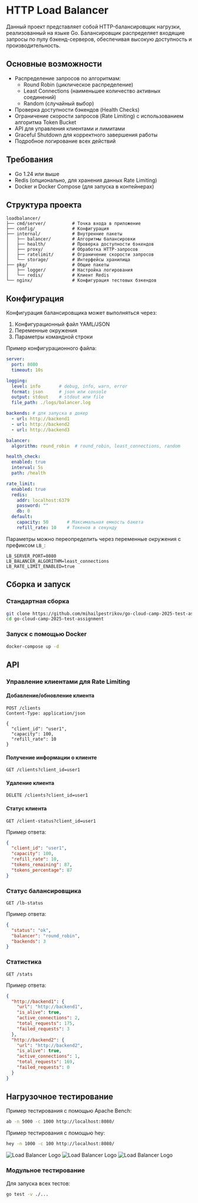 # HTTP Load Balancer

Данный проект представляет собой HTTP-балансировщик нагрузки, реализованный на языке Go. Балансировщик распределяет входящие запросы по пулу бэкенд-серверов, обеспечивая высокую доступность и производительность.

## Основные возможности

- Распределение запросов по алгоритмам:
    - Round Robin (циклическое распределение)
    - Least Connections (наименьшее количество активных соединений)
    - Random (случайный выбор)
- Проверка доступности бэкендов (Health Checks)
- Ограничение скорости запросов (Rate Limiting) с использованием алгоритма Token Bucket
- API для управления клиентами и лимитами
- Graceful Shutdown для корректного завершения работы
- Подробное логирование всех действий

## Требования

- Go 1.24 или выше
- Redis (опционально, для хранения данных Rate Limiting)
- Docker и Docker Compose (для запуска в контейнерах)

## Структура проекта

```
loadbalancer/
├── cmd/server/          # Точка входа в приложение
├── config/              # Конфигурация
├── internal/            # Внутренние пакеты
│   ├── balancer/        # Алгоритмы балансировки
│   ├── health/          # Проверка доступности бэкендов
│   ├── proxy/           # Обработка HTTP-запросов
│   ├── ratelimit/       # Ограничение скорости запросов
│   └── storage/         # Интерфейсы хранилища
├── pkg/                 # Общие пакеты
│   ├── logger/          # Настройка логирования
│   └── redis/           # Клиент Redis
└── nginx/               # Конфигурация тестовых бэкендов
```

## Конфигурация

Конфигурация балансировщика может выполняться через:

1. Конфигурационный файл YAML/JSON
2. Переменные окружения
3. Параметры командной строки

Пример конфигурационного файла:

```yaml
server:
  port: 8080
  timeout: 10s

logging:
  level: info       # debug, info, warn, error
  format: json      # json или console
  output: stdout    # stdout или file
  file_path: ./logs/balancer.log

backends: # для запуска в докер
  - url: http://backend1
  - url: http://backend2
  - url: http://backend3

balancer:
  algorithm: round_robin  # round_robin, least_connections, random

health_check:
  enabled: true
  interval: 5s
  path: /health

rate_limit:
  enabled: true
  redis:
    addr: localhost:6379
    password: ""
    db: 0
  default:
    capacity: 50       # Максимальная емкость бакета
    refill_rate: 10    # Токенов в секунду
```

Параметры можно переопределить через переменные окружения с префиксом `LB_`:

```
LB_SERVER_PORT=8080
LB_BALANCER_ALGORITHM=least_connections
LB_RATE_LIMIT_ENABLED=true
```

## Сборка и запуск

### Стандартная сборка

```bash
git clone https://github.com/mihailpestrikov/go-cloud-camp-2025-test-assignment
cd go-cloud-camp-2025-test-assignment
```

### Запуск с помощью Docker

```bash
docker-compose up -d
```

## API

### Управление клиентами для Rate Limiting

#### Добавление/обновление клиента

```
POST /clients
Content-Type: application/json

{
  "client_id": "user1",
  "capacity": 100,
  "refill_rate": 10
}
```

#### Получение информации о клиенте

```
GET /clients?client_id=user1
```

#### Удаление клиента

```
DELETE /clients?client_id=user1
```

#### Статус клиента

```
GET /client-status?client_id=user1
```

Пример ответа:
```json
{
  "client_id": "user1",
  "capacity": 100,
  "refill_rate": 10,
  "tokens_remaining": 87,
  "tokens_percentage": 87
}
```

### Статус балансировщика

```
GET /lb-status
```

Пример ответа:
```json
{
  "status": "ok",
  "balancer": "round_robin",
  "backends": 3
}
```

### Статистика

```
GET /stats
```

Пример ответа:
```json
{
  "http://backend1": {
    "url": "http://backend1",
    "is_alive": true,
    "active_connections": 2,
    "total_requests": 175,
    "failed_requests": 3
  },
  "http://backend2": {
    "url": "http://backend2",
    "is_alive": true,
    "active_connections": 1,
    "total_requests": 169,
    "failed_requests": 0
  }
}
```

## Нагрузочное тестирование

Пример тестирования с помощью Apache Bench:

```bash
ab -n 5000 -c 1000 http://localhost:8080/
```

Пример тестирования с помощью hey:

```bash
hey -n 1000 -c 100 http://localhost:8080/
```

![Load Balancer Logo](/assets/images/lb.png)
![Load Balancer Logo](/assets/images/res1.png)
![Load Balancer Logo](/assets/images/res2.png)

### Модульное тестирование
Для запуска всех тестов:

```bash
go test -v ./...
```